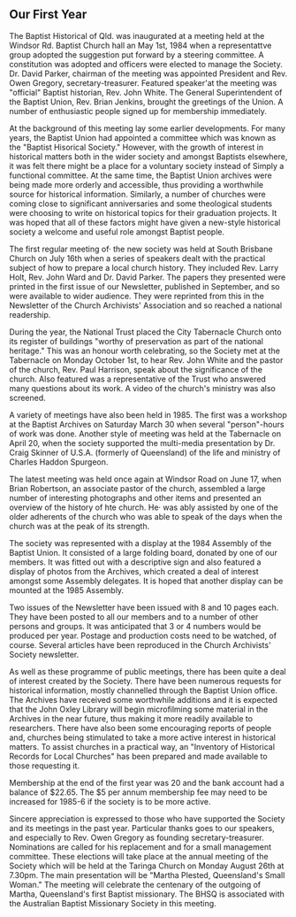 ## Our First Year

The Baptist Historical of Qld. was inaugurated at a meeting
held at the Windsor Rd. Baptist Church hall an May 1st, 1984 when a
representattve group adopted the suggestion put forward by a steering
committee. A constitution was adopted and officers were elected to
manage the Society. Dr. David Parker, chairman of the meeting was
appointed President and Rev. Owen Gregory, secretary-treasurer.
Featured speaker'at the meeting was "official" Baptist historian, Rev.
John White. The General Superintendent of the Baptist Union, Rev.
Brian Jenkins, brought the greetings of the Union. A number of
enthusiastic people signed up for membership immediately.

At the background of this meeting lay some earlier
developments. For many years, the Baptist Union had appointed a
committee which was known as the "Baptist Hisorical Society." However,
with the growth of interest in historical matters both in the
wider society and amongst Baptists elsewhere, it was felt there might
be a place for a voluntary society instead of Simply a functional
committee. At the same time, the Baptist Union archives were being
made more orderly and accessible, thus providing a worthwhile source
for historical information. Similarly, a number of churches were
coming close to significant anniversaries and some theological
students were choosing to write on historical topics for their
graduation projects. It was hoped that all of these factors might have
given a new-style historical society a welcome and useful role amongst
Baptist people.

The first regular meeting of· the new society was held at
South Brisbane Church on July 16th when a series of speakers dealt
with the practical subject of how to prepare a local church history.
They included Rev. Larry Holt, Rev. John Ward and Dr. David Parker.
The papers they presented were printed in the first issue of our
Newsletter, published in September, and so were available to wider
audience. They were reprinted from this in the Newsletter of the
Church Archivists' Association and so reached a national readership.

During the year, the National Trust placed the City
Tabernacle Church onto its register of buildings "worthy of
preservation as part of the national heritage." This was an honour
worth celebrating,  so the Society met at the Tabernacle on Monday
October 1st, to hear Rev. John White and the pastor of the church,
Rev. Paul Harrison, speak about the significance of the church. Also
featured was a representative of the Trust who answered many questions
about its work. A video of the church's ministry was also screened.

A variety of meetings have also been held in 1985. The first
was a workshop at the Baptist Archives on Saturday March 30 when
several "person"-hours of work was done. Another style of meeting was
held at the Tabernacle on April 20, when the society supported the
multi-media presentation by Dr. Craig Skinner of U.S.A. (formerly of
Queensland) of the life and ministry of Charles Haddon Spurgeon.

The latest meeting was held once again at Windsor Road on
June 17, when Brian Robertson, an associate pastor of the church,
assembled a large number of interesting photographs and other items
and presented an overview of the history of hte church. He· was ably
assisted by one of the older adherents of the church who was able to
speak of the days when the church was at the peak of its strength.

The society was represented with a display at the 1984
Assembly of the Baptist Union. It consisted of a large folding board,
donated by one of our members. It was fitted out with a descriptive
sign and also featured a display of photos from the Archives, which
created a deal of interest amongst some Assembly delegates. It is
hoped that another display can be mounted at the 1985 Assembly.

Two issues of the Newsletter have been issued with 8 and 10
pages each. They have been posted to all our members and to a number
of other persons and groups. It was anticipated that 3 or 4 numbers
would be produced per year. Postage and production costs need to be
watched, of course. Several articles have been reproduced in the
Church Archivists' Society newsletter.

As well as these programme of public meetings, there has
been quite a deal of interest created by the Society. There have been
numerous requests for historical information, mostly channelled
through the Baptist Union office. The Archives have received some
worthwhile additions and it is expected that the John Oxley Library
will begin microfilming some material in the Archives in the near
future, thus making it more readily available to researchers. There
have also been some encouraging reports of people and, churches being
stimulated to take a more active interest in historical matters. To
assist churches in a practical way, an "Inventory of Historical
Records for Local Churches" has been prepared and made available to
those requesting it.

Membership at the end of the first year was 20 and the bank
account had a balance of $22.65. The $5 per annum membership fee may
need to be increased for 1985-6 if the society is to be more active.

Sincere appreciation is expressed to those who have
supported the Society and its meetings in the past year. Particular
thanks goes to our speakers, and especially to Rev. Owen Gregory as
founding secretary-treasurer. Nominations are called for his
replacement and for a small management committee. These elections
will take place at the annual meeting of the Society which will be
held at the Taringa Church on Monday August 26th at 7.30pm. The main
presentation will be "Martha Plested, Queensland's Small Woman." The
meeting will celebrate the centenary of the outgoing of Martha,
Queensland's first Baptist missionary. The BHSQ is associated with the 
Australian Baptist Missionary Society in this meeting.